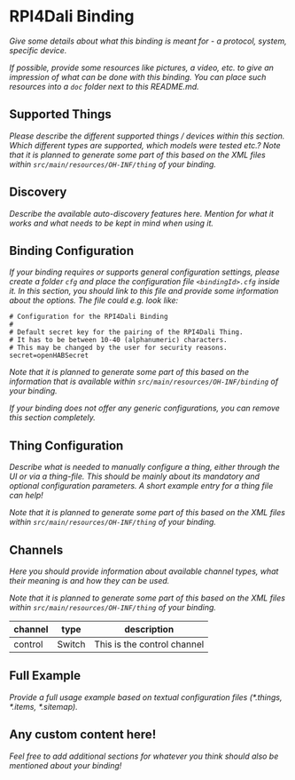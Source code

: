 # RPI4Dali Binding

_Give some details about what this binding is meant for - a protocol, system, specific device._

_If possible, provide some resources like pictures, a video, etc. to give an impression of what can be done with this
binding. You can place such resources into a `doc` folder next to this README.md._

## Supported Things

_Please describe the different supported things / devices within this section._
_Which different types are supported, which models were tested etc.?_
_Note that it is planned to generate some part of this based on the XML files
within ```src/main/resources/OH-INF/thing``` of your binding._

## Discovery

_Describe the available auto-discovery features here. Mention for what it works and what needs to be kept in mind when
using it._

## Binding Configuration

_If your binding requires or supports general configuration settings, please create a folder ```cfg``` and place the
configuration file ```<bindingId>.cfg``` inside it. In this section, you should link to this file and provide some
information about the options. The file could e.g. look like:_

```
# Configuration for the RPI4Dali Binding
#
# Default secret key for the pairing of the RPI4Dali Thing.
# It has to be between 10-40 (alphanumeric) characters.
# This may be changed by the user for security reasons.
secret=openHABSecret
```

_Note that it is planned to generate some part of this based on the information that is available
within ```src/main/resources/OH-INF/binding``` of your binding._

_If your binding does not offer any generic configurations, you can remove this section completely._

## Thing Configuration

_Describe what is needed to manually configure a thing, either through the UI or via a thing-file. This should be mainly
about its mandatory and optional configuration parameters. A short example entry for a thing file can help!_

_Note that it is planned to generate some part of this based on the XML files
within ```src/main/resources/OH-INF/thing``` of your binding._

## Channels

_Here you should provide information about available channel types, what their meaning is and how they can be used._

_Note that it is planned to generate some part of this based on the XML files
within ```src/main/resources/OH-INF/thing``` of your binding._

| channel  | type   | description                  |
|----------|--------|------------------------------|
| control  | Switch | This is the control channel  |

## Full Example

_Provide a full usage example based on textual configuration files (*.things, *.items, *.sitemap)._

## Any custom content here!

_Feel free to add additional sections for whatever you think should also be mentioned about your binding!_
